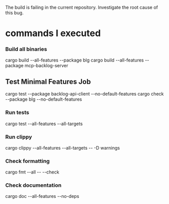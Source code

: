 The build is failing in the current repository. Investigate the root cause of this bug.

# commands I executed

### Build all binaries
cargo build --all-features --package blg
cargo build --all-features --package mcp-backlog-server

## Test Minimal Features Job
cargo test --package backlog-api-client --no-default-features
cargo check --package blg --no-default-features

### Run tests
cargo test --all-features --all-targets

### Run clippy
cargo clippy --all-features --all-targets -- -D warnings

### Check formatting
cargo fmt --all -- --check

### Check documentation
cargo doc --all-features --no-deps
